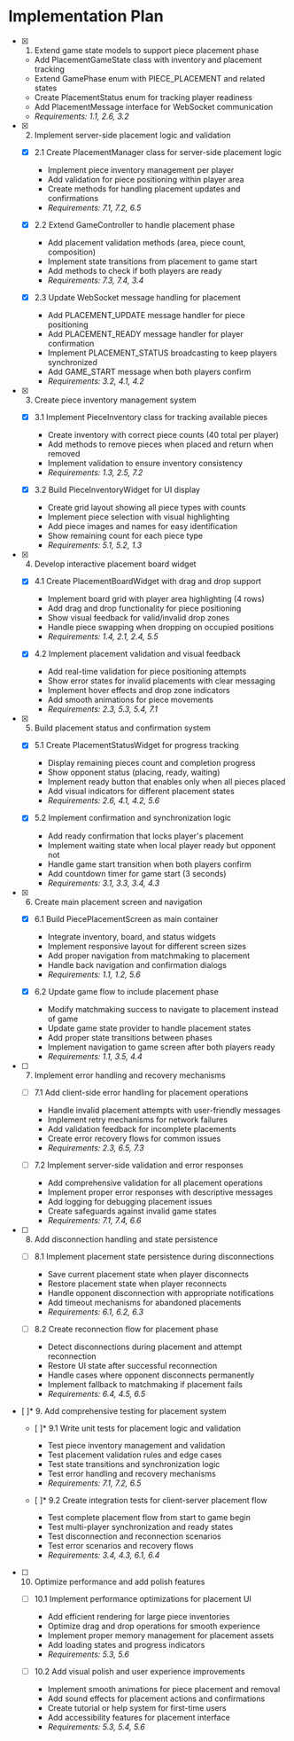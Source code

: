 # Implementation Plan

- [x] 1. Extend game state models to support piece placement phase

  - Add PlacementGameState class with inventory and placement tracking
  - Extend GamePhase enum with PIECE_PLACEMENT and related states
  - Create PlacementStatus enum for tracking player readiness
  - Add PlacementMessage interface for WebSocket communication
  - _Requirements: 1.1, 2.6, 3.2_

- [x] 2. Implement server-side placement logic and validation

  - [x] 2.1 Create PlacementManager class for server-side placement logic

    - Implement piece inventory management per player
    - Add validation for piece positioning within player area
    - Create methods for handling placement updates and confirmations
    - _Requirements: 7.1, 7.2, 6.5_

  - [x] 2.2 Extend GameController to handle placement phase

    - Add placement validation methods (area, piece count, composition)
    - Implement state transitions from placement to game start
    - Add methods to check if both players are ready
    - _Requirements: 7.3, 7.4, 3.4_

  - [x] 2.3 Update WebSocket message handling for placement

    - Add PLACEMENT_UPDATE message handler for piece positioning
    - Add PLACEMENT_READY message handler for player confirmation
    - Implement PLACEMENT_STATUS broadcasting to keep players synchronized
    - Add GAME_START message when both players confirm
    - _Requirements: 3.2, 4.1, 4.2_

- [x] 3. Create piece inventory management system

  - [x] 3.1 Implement PieceInventory class for tracking available pieces

    - Create inventory with correct piece counts (40 total per player)
    - Add methods to remove pieces when placed and return when removed
    - Implement validation to ensure inventory consistency
    - _Requirements: 1.3, 2.5, 7.2_

  - [x] 3.2 Build PieceInventoryWidget for UI display

    - Create grid layout showing all piece types with counts
    - Implement piece selection with visual highlighting
    - Add piece images and names for easy identification
    - Show remaining count for each piece type
    - _Requirements: 5.1, 5.2, 1.3_

- [x] 4. Develop interactive placement board widget

  - [x] 4.1 Create PlacementBoardWidget with drag and drop support

    - Implement board grid with player area highlighting (4 rows)
    - Add drag and drop functionality for piece positioning
    - Show visual feedback for valid/invalid drop zones
    - Handle piece swapping when dropping on occupied positions
    - _Requirements: 1.4, 2.1, 2.4, 5.5_

  - [x] 4.2 Implement placement validation and visual feedback

    - Add real-time validation for piece positioning attempts
    - Show error states for invalid placements with clear messaging
    - Implement hover effects and drop zone indicators
    - Add smooth animations for piece movements
    - _Requirements: 2.3, 5.3, 5.4, 7.1_

- [x] 5. Build placement status and confirmation system

  - [x] 5.1 Create PlacementStatusWidget for progress tracking

    - Display remaining pieces count and completion progress
    - Show opponent status (placing, ready, waiting)
    - Implement ready button that enables only when all pieces placed
    - Add visual indicators for different placement states
    - _Requirements: 2.6, 4.1, 4.2, 5.6_

  - [x] 5.2 Implement confirmation and synchronization logic

    - Add ready confirmation that locks player's placement
    - Implement waiting state when local player ready but opponent not
    - Handle game start transition when both players confirm
    - Add countdown timer for game start (3 seconds)
    - _Requirements: 3.1, 3.3, 3.4, 4.3_

- [x] 6. Create main placement screen and navigation

  - [x] 6.1 Build PiecePlacementScreen as main container

    - Integrate inventory, board, and status widgets
    - Implement responsive layout for different screen sizes
    - Add proper navigation from matchmaking to placement
    - Handle back navigation and confirmation dialogs
    - _Requirements: 1.1, 1.2, 5.6_

  - [x] 6.2 Update game flow to include placement phase

    - Modify matchmaking success to navigate to placement instead of game
    - Update game state provider to handle placement states
    - Add proper state transitions between phases
    - Implement navigation to game screen after both players ready
    - _Requirements: 1.1, 3.5, 4.4_

- [ ] 7. Implement error handling and recovery mechanisms

  - [ ] 7.1 Add client-side error handling for placement operations

    - Handle invalid placement attempts with user-friendly messages
    - Implement retry mechanisms for network failures
    - Add validation feedback for incomplete placements
    - Create error recovery flows for common issues
    - _Requirements: 2.3, 6.5, 7.3_

  - [ ] 7.2 Implement server-side validation and error responses
    - Add comprehensive validation for all placement operations
    - Implement proper error responses with descriptive messages
    - Add logging for debugging placement issues
    - Create safeguards against invalid game states
    - _Requirements: 7.1, 7.4, 6.6_

- [ ] 8. Add disconnection handling and state persistence

  - [ ] 8.1 Implement placement state persistence during disconnections

    - Save current placement state when player disconnects
    - Restore placement state when player reconnects
    - Handle opponent disconnection with appropriate notifications
    - Add timeout mechanisms for abandoned placements
    - _Requirements: 6.1, 6.2, 6.3_

  - [ ] 8.2 Create reconnection flow for placement phase
    - Detect disconnections during placement and attempt reconnection
    - Restore UI state after successful reconnection
    - Handle cases where opponent disconnects permanently
    - Implement fallback to matchmaking if placement fails
    - _Requirements: 6.4, 4.5, 6.5_

- [ ]\* 9. Add comprehensive testing for placement system

  - [ ]\* 9.1 Write unit tests for placement logic and validation

    - Test piece inventory management and validation
    - Test placement validation rules and edge cases
    - Test state transitions and synchronization logic
    - Test error handling and recovery mechanisms
    - _Requirements: 7.1, 7.2, 6.5_

  - [ ]\* 9.2 Create integration tests for client-server placement flow
    - Test complete placement flow from start to game begin
    - Test multi-player synchronization and ready states
    - Test disconnection and reconnection scenarios
    - Test error scenarios and recovery flows
    - _Requirements: 3.4, 4.3, 6.1, 6.4_

- [ ] 10. Optimize performance and add polish features

  - [ ] 10.1 Implement performance optimizations for placement UI

    - Add efficient rendering for large piece inventories
    - Optimize drag and drop operations for smooth experience
    - Implement proper memory management for placement assets
    - Add loading states and progress indicators
    - _Requirements: 5.3, 5.6_

  - [ ] 10.2 Add visual polish and user experience improvements
    - Implement smooth animations for piece placement and removal
    - Add sound effects for placement actions and confirmations
    - Create tutorial or help system for first-time users
    - Add accessibility features for placement interface
    - _Requirements: 5.3, 5.4, 5.6_
